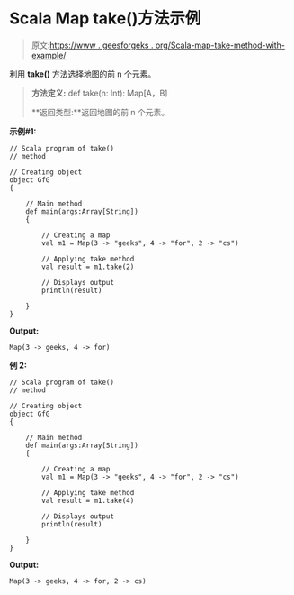 # Scala Map take()方法示例

> 原文:[https://www . geesforgeks . org/Scala-map-take-method-with-example/](https://www.geeksforgeeks.org/scala-map-take-method-with-example/)

利用 **take()** 方法选择地图的前 n 个元素。

> **方法定义:** def take(n: Int): Map[A，B]
> 
> **返回类型:**返回地图的前 n 个元素。

**示例#1:**

```
// Scala program of take()
// method

// Creating object
object GfG
{ 

    // Main method
    def main(args:Array[String])
    {

        // Creating a map
        val m1 = Map(3 -> "geeks", 4 -> "for", 2 -> "cs")

        // Applying take method
        val result = m1.take(2)

        // Displays output
        println(result)

    }
}
```

**Output:**

```
Map(3 -> geeks, 4 -> for)

```

**例 2:**

```
// Scala program of take()
// method

// Creating object
object GfG
{ 

    // Main method
    def main(args:Array[String])
    {

        // Creating a map
        val m1 = Map(3 -> "geeks", 4 -> "for", 2 -> "cs")

        // Applying take method
        val result = m1.take(4)

        // Displays output
        println(result)

    }
}
```

**Output:**

```
Map(3 -> geeks, 4 -> for, 2 -> cs)

```